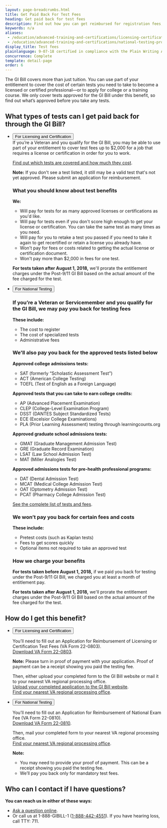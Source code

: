 ```yaml
---
layout: page-breadcrumbs.html
title: Get Paid Back For Test Fees
heading: Get paid back for test fees
description: Find out how you can get reimbursed for registration fees, admissions tests like the GRE, GMAT, or LSAT, and specialized tests if your job requires a license or certification. Learn what forms you'll need to submit when applying for this benefit. 
keywords: n/a
aliases:
 - /education/advanced-training-and-certifications/licensing-certification/
 - /education/advanced-training-and-certifications/national-testing-program/
display_title: Test fees
plainlanguage: 9-07-18 certified in compliance with the Plain Writing Act
concurrence: Complete
template: detail-page
order: 6
---
```


The GI Bill covers more than just tuition. You can use part of your entitlement to cover the cost of certain tests you need to take to become a licensed or certified professional—or to apply for college or a training course. We only cover tests approved for the GI Bill under this benefit, so find out what’s approved before you take any tests.


<span id="ways-to-file"></span>

## What types of tests can I get paid back for through the GI Bill?

<ul class="usa-accordion">
<li>
<button class="usa-button-unstyled usa-accordion-button" aria-controls="licensing-certification-kinds-of-benefits">For Licensing and Certification</button>
  
<div id="licensing-certification-kinds-of-benefits" class="usa-accordion-content">
If you’re a Veteran and you qualify for the GI Bill, you may be able to use part of your entitlement to cover test fees up to $2,000 for a job that requires a license or certification in order for you to work.<br>
 
[Find out which tests are covered and how much they cost](https://inquiry.vba.va.gov/weamspub/buildSearchCountryLCCriteria.do). <br>

**Note:** If you don't see a test listed, it still may be a valid test that's not yet approved. Please submit an application for reimbursement.

### What you should know about test benefits

**We:**

- Will pay for tests for as many approved licenses or certifications as you'd like.
- Will pay for tests even if you don't score high enough to get your license or certification. You can take the same test as many times as you need.
- Will pay for you to retake a test you passed if you need to take it again to get recertified or retain a license you already have.
- Won't pay for fees or costs related to getting the actual license or certification document.
- Won't pay more than $2,000 in fees for one test.


**For tests taken after August 1, 2018,** we'll prorate the entitlement charges under the Post-9/11 GI Bill based on the actual amount of the fee charged for the test.
</div>
</li>

<li>
<button class="usa-button-unstyled usa-accordion-button" aria-controls="national-testing-kinds-of-benefits">For National Testing</button>
  
<div id="national-testing-kinds-of-benefits" class="usa-accordion-content">
  
### If you’re a Veteran or Servicemember and you qualify for the GI Bill, we may pay you back for testing fees

**These include:**

- The cost to register
- The cost of specialized tests
- Administrative fees <br>

### We'll also pay you back for the approved tests listed below

**Approved college admissions tests:**

- SAT (formerly “Scholastic Assessment Test”)
- ACT (American College Testing)
- TOEFL (Test of English as a Foreign Language)

**Approved tests that you can take to earn college credits:**

- AP (Advanced Placement Examination)
- CLEP (College-Level Examination Program)
- DSST (DANTES Subject Standardized Tests)
- ECE (Excelsior College Examinations)
- PLA (Prior Learning Assessment) testing through learningcounts.org

**Approved graduate school admissions tests:**

- GMAT (Graduate Management Admission Test)
- GRE (Graduate Record Examination)
- LSAT (Law School Admission Test)
- MAT (Miller Analogies Test)

**Approved admissions tests for pre-health professional programs:**

- DAT (Dental Admission Test)
- MCAT (Medical College Admission Test)
- OAT (Optometry Admission Test)
- PCAT (Pharmacy College Admission Test)

[See the complete list of tests and fees](https://inquiry.vba.va.gov/weamspub/buildSearchNE.do).

### We won’t pay you back for certain fees and costs

**These include:**

- Pretest costs (such as Kaplan tests)
- Fees to get scores quickly
- Optional items not required to take an approved test

### How we charge your benefits

**For tests taken before August 1, 2018,** if we paid you back for testing under the Post-9/11 GI Bill, we charged you at least a month of entitlement pay. 

**For tests taken after August 1, 2018,** we'll prorate the entitlement charges under the Post-9/11 GI Bill based on the actual amount of the fee charged for the test.

</div>
</li>
</ul>

## How do I get this benefit?

<ul class="usa-accordion">
<li>
<button class="usa-button-unstyled usa-accordion-button" aria-controls="licensing-certification-get-benefits">For Licensing and Certification</button>
  
<div id="licensing-certification-get-benefits" class="usa-accordion-content">  
  
You’ll need to fill out an Application for Reimbursement of Licensing or Certification Test Fees (VA Form 22-0803). <br>
[Download VA Form 22-0803](https://www.vba.va.gov/pubs/forms/VBA-22-0803-ARE.pdf). 

**Note:** Please turn in proof of payment with your application. Proof of payment can be a receipt showing you paid the testing fee.

Then, either upload your completed form to the GI Bill website or mail it to your nearest VA regional processing office. <br>
[Upload your completed application to the GI Bill website](https://gibill.custhelp.va.gov/app/utils/login_form/).<br>
[Find your nearest VA regional processing office](https://www.benefits.va.gov/gibill/regional_processing.asp).
</div>
</li>

<li>
<button class="usa-button-unstyled usa-accordion-button" aria-controls="national-testing-get-benefits">For National Testing</button>

<div id="national-testing-get-benefits" class="usa-accordion-content">

You’ll need to fill out an Application for Reimbursement of National Exam Fee (VA Form 22-0810). <br>
[Download VA Form 22-0810](https://www.vba.va.gov/pubs/forms/VBA-22-0810-ARE.pdf).

Then, mail your completed form to your nearest VA regional processing office. <br>
[Find your nearest VA regional processing office](https://www.benefits.va.gov/gibill/regional_processing.asp).


**Note:**
- You may need to provide your proof of payment. This can be a receipt showing you paid the testing fee.
- We’ll pay you back only for mandatory test fees.

</div>
</li>
</ul>

## Who can I contact if I have questions?

**You can reach us in either of these ways:**

- [Ask a question online](https://gibill.custhelp.va.gov/app/home?_ga=2.104850562.308050883.1542048286-1173244138.1525894550).
- Or call us at 1-888-GIBILL-1 (<a href="tel:+1phonenumber">1-888-442-4551</a>). If you have hearing loss, call TTY: 711.
